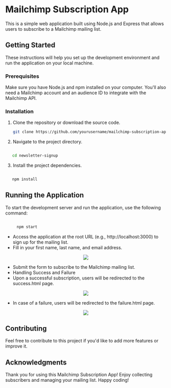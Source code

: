 # Mailchimp Subscription App

This is a simple web application built using Node.js and Express that allows users to subscribe to a Mailchimp mailing list.

## Getting Started

These instructions will help you set up the development environment and run the application on your local machine.

### Prerequisites

Make sure you have Node.js and npm installed on your computer. You'll also need a Mailchimp account and an audience ID to integrate with the Mailchimp API.

### Installation

1. Clone the repository or download the source code.

   ```bash
   git clone https://github.com/yourusername/mailchimp-subscription-app.git

   ```

2. Navigate to the project directory.

```bash

   cd newsletter-signup


```

3. Install the project dependencies.

```bash

   npm install

```

## Running the Application

To start the development server and run the application, use the following command:

```bash

     npm start

```

- Access the application at the root URL (e.g., http://localhost:3000) to sign up for the mailing list.
- Fill in your first name, last name, and email address.

<div align="center">

   <img src="images/image3/.png"/>

</div>

- Submit the form to subscribe to the Mailchimp mailing list.
- Handling Success and Failure
- Upon a successful subscription, users will be redirected to the success.html page.

<div align="center">

   <img src="images/image2/.png"/>

</div>

- In case of a failure, users will be redirected to the failure.html page.

<div align="center">

   <img src="images/image1/.png"/>

</div>

## Contributing

Feel free to contribute to this project if you'd like to add more features or improve it.

## Acknowledgments

Thank you for using this Mailchimp Subscription App! Enjoy collecting subscribers and managing your mailing list.
Happy coding!
